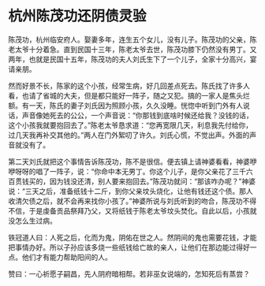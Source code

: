 # 杭州陈茂功还阴债灵验

陈茂功，杭州临安府人。娶妻多年，连生五个女儿，没有儿子。陈茂功的父亲，陈老太爷十分着急。直到民国十三年，陈老太爷去世，陈茂功膝下仍然没有男丁。又两年，也就是民国十五年，陈茂功的夫人刘氏生下了一个儿子，全家十分高兴，宴请亲朋。

然而好景不长，陈家的这个小孩，经常生病，好几回差点死去。陈氏找了许多人看，也请了省城的大夫，但是都只能好一阵子，随之又犯。搞的一家人是焦头烂额。有一天，陈氏的妻子刘氏因为照顾小孩，久久没睡。恍惚中听到门外有人说话，声音像她死去的公公，一个声音说：“你那钱到底啥时候还给我？没钱的话，这个小孩我就要抱回去了。”陈老太爷恳求道：“您再宽限几天，利息我先付给你，过几天我再补交其他的。”两人在门外絮叨了许久。刘氏心慌，不觉出声。外面的声音就没有了。

第二天刘氏就把这个事情告诉陈茂功，陈不是很信。便去镇上请神婆看看，神婆咿咿呀呀的唱了一阵子，说：“你命中本无男丁。你这个儿子，是你父亲花了三千六百贯钱买的，因为钱没还清，别人要来抱回去。”陈茂功就问：“那该咋办呢？”神婆说：“三天之后，准备纸钱十二斤，到你父亲坟头烧化，让他有钱还这个债。那人收清欠债之后，就不会再来找你小孩了。”神婆所说与刘氏听到的吻合，陈茂功不得不信，于是虔备贡品祭拜乃父，又将纸钱于陈老太爷坟头焚化。自此以后，小孩就没怎么生过病。

铁冠道人曰：人死之后，化而为鬼，阴佑在世之人。然阴间的鬼也需要花钱，才能把事情办好。所以子孙应该多烧一些纸钱给亡故的亲人，让他们在那边能过得好一点。他们才有能力帮助阳间的人。

赞曰：一心祈愿子嗣昌，先人阴府暗相帮。若非巫女说端的，怎知死后有蒸尝？
